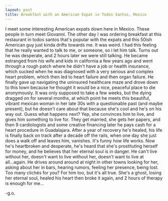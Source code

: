 ```yaml
---
layout: post
title: Breakfast with an American Expat in Todos Santos, Mexico
---
```

I meet some interesting American expats down here in Mexico. These people in turn meet Giovanni. The other day I was ordering breakfast at this restaurant in todos santos that's popular with the expats and this 50ish American guy just kinda drifts towards me. It was weird. I had this feeling that he really wanted to talk to me, or someone, so i let him talk. Turns out he was desperate, and 2 hours later we were still talking. He became estranged from his wife and kids in california a few years ago and went through a rough patch where he didn't have a job or health insurance, which sucked when he was diagnosed with a very serious and complex heart problem, which then led to heart failure and then organ failure. He finally gave up navigating the uninsured healthcare maze and drove down to this town because he thought it would be a nice, peaceful place to die anonymously. It was only supposed to take a few weeks, but the dying dragged on for several months, at which point he meets this beautiful, vibrant mexican woman in her late 30s with a questionable past (and maybe present), but he doesn't care about that because she's cool and he's on his way out. Guess what happens next? Yep, she convinces him to live, and gives him something to live for. They get married, she gets her papers, and then 9 cardiologists and some creative financing later he pays cash for a heart procedure in Guadalajara. After a year of recovery he's healed, his life is finally back on track after a decade off the rails, when one day she just does a walk off and leaves him, vanishes. It's funny how life works. Now he's heartbroken and desperate, he's heard that she's prostituting herself for money, and he believes that her eternal soul is in danger. He can't live without her, doesn't want to live without her, doesn't want to live at all...again. He drives around around at night in other towns looking for her, asking about her in bars, hearing rumors, feeling her presence, being lost. Too many clichés for you? For him too, but it's all true. She's a ghost, losing her eternal soul, healed his heart then broke it again, and 2 hours of therapy is enough for me...

-g.o.
